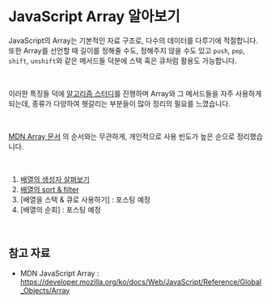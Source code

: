 # JavaScript Array 알아보기

JavaScript의 Array는 기본적인 자료 구조로, 다수의 데이터를 다루기에 적절합니다. 또한 Array를 선언할 때 길이를 정해줄 수도, 정해주지 않을 수도 있고 `push`, `pop`, `shift`, `unshift`와 같은 메서드들 덕분에 스택 혹은 큐처럼 활용도 가능합니다.

</br>

이러한 특징들 덕에 [알고리즘 스터디](https://github.com/Just-gomin/Algorithm_Study/tree/master/GroupStudy/JavaScript_Algorithm)를 진행하며 Array와 그 메서드들을 자주 사용하게 되는데, 종류가 다양하여 헷갈리는 부분들이 많아 정리의 필요를 느꼈습니다.

</br>

[MDN Array 문서](https://developer.mozilla.org/ko/docs/Web/JavaScript/Reference/Global_Objects/Array) 의 순서와는 무관하게, 개인적으로 사용 빈도가 높은 순으로 정리했습니다.

</br>

1. [배열의 생성자 살펴보기](./JavaScript_Array_알아보기-생성자.md)
1. [배열의 sort & filter](./JavaScript_Array_알아보기-sort&filter.md)
1. [배열을 스택 & 큐로 사용하기] : 포스팅 예정
1. [배열의 순회] : 포스팅 예정

</br>

## 참고 자료

- MDN JavaScript Array : <https://developer.mozilla.org/ko/docs/Web/JavaScript/Reference/Global_Objects/Array>
